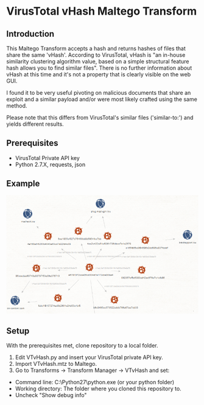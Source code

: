 # VirusTotal vHash Maltego Transform

## Introduction
This Maltego Transform accepts a hash and returns hashes of files that share the same 'vHash'.
According to VirusTotal, vHash is "an in-house similarity clustering algorithm value, based on a simple structural feature hash allows you to find similar files". There is no further information about vHash at this time and it's not a property that is clearly visible on the web GUI.  

I found it to be very useful pivoting on malicious documents that share an exploit and a similar payload and/or were most likely crafted using the same method.   

Please note that this differs from VirusTotal's similar files ('similar-to:') and yields different results.

## Prerequisites
- VirusTotal Private API key
- Python 2.7.X, requests, json 

## Example
![Alt text](/Screenshot.png?raw=true)

## Setup
With the prerequisites met, clone repository to a local folder.

1. Edit VTvHash.py and insert your VirusTotal private API key.
2. Import VTvHash.mtz to Maltego.
3. Go to Transforms -> Transform Manager -> VTvHash and set:
  - Command line: C:\Python27\python.exe (or your python folder)
  - Working directory: The folder where you cloned this repository to.
  - Uncheck "Show debug info"
